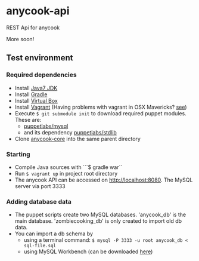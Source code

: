 anycook-api
===========

REST Api for anycook 

More soon!

## Test environment
### Required dependencies
- Install [Java7 JDK](http://www.oracle.com/technetwork/java/javase/downloads/jdk7-downloads-1880260.html)
- Install [Gradle](http://www.gradle.org/)
- Install [Virtual Box](https://www.virtualbox.org/)
- Install [Vagrant](http://www.vagrantup.com/) (Having problems with vagrant in OSX Mavericks? [see](http://www.asquera.de/development/2013/06/20/vagrant-on-mavericks/))
- Execute ```$ git submodule init``` to download required puppet modules. These are:
  - [puppetlabs/mysql](https://forge.puppetlabs.com/puppetlabs/mysql)
  - and its dependency [puppetlabs/stdlib](https://forge.puppetlabs.com/puppetlabs/stdlib)
- Clone [anycook-core](https://github.com/anycook/anycook-core) into the same parent directory

### Starting
- Compile Java sources with ```$ gradle war``
- Run ```$ vagrant up``` in project root directory
- The anycook API can be accessed on [http://localhost:8080](http://localhost:8080). The MySQL server via port 3333

### Adding database data
- The puppet scripts create two MySQL databases. 'anycook_db' is the main database. 'zombiecooking_db' is only created to import old db data.
- You can import a db schema by 
  - using a terminal command: ```$ mysql -P 3333 -u root anycook_db < sql-file.sql```
  - using MySQL Workbench (can be downloaded [here](https://www.mysql.com/products/workbench/))
